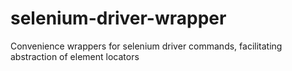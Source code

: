 selenium-driver-wrapper
=======================

Convenience wrappers for selenium driver commands, facilitating abstraction of element locators
